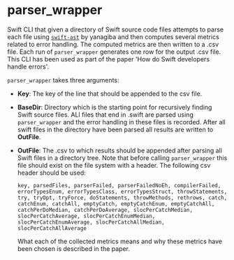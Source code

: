 # parser_wrapper

Swift CLI that given a directory of Swift source code files attempts to parse each file using [`swift-ast`](https://github.com/yanagiba/swift-ast) by yanagiba and then computes several metrics related to error handling. The computed metrics are then written to a .csv file. Each run of `parser_wrapper` generates one row for the output .csv file. This CLI has been used as part of the paper 'How do Swift developers handle errors'. 

`parser_wrapper` takes three arguments:

- **Key**: The key of the line that should be appended to the csv file. 
- **BaseDir**: Directory which is the starting point for recursively finding Swift source files. ALl files that end in .swift are parsed using `parser_wrapper` and the error handling in these files is recorded. After all swift files in the directory have been parsed all results are written to **OutFile**.
- **OutFile**: The .csv to which results should be appended after parsing all Swift files in a directory tree. Note that before calling `parser_wrapper` this file should exist on the file system with a header. The following csv header should be used: 
    
    `key, parsedFiles, parserFailed, parserFailedNoEh, compilerFailed, errorTypesEnum, errorTypesClass, errorTypesStruct, throwStatements, try, tryOpt, tryForce, doStatements, throwMethods, rethrows, catch, catchEnum, catchAll, emptyCatch, emptyCatchEnum, emptyCatchAll, catchPerDoMedian, catchPerDoAverage, slocPerCatchMedian, slocPerCatchAverage, slocPerCatchEnumMedian, slocPerCatchEnumAverage, slocPerCatchAllMedian, slocPerCatchAllAverage`
    
    What each of the collected metrics means and why these metrics have been chosen is described in the paper. 


